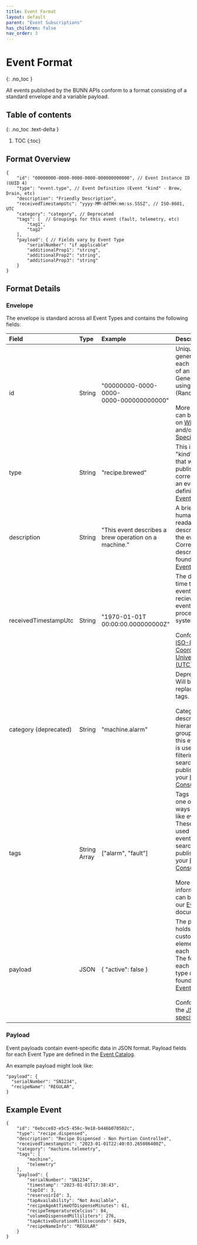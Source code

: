 ```yaml
---
title: Event Format
layout: default
parent: "Event Subscriptions"
has_children: false
nav_order: 3
---
```


# Event Format
{: .no_toc }

All events published by the BUNN APIs conform to a format consisting of a standard envelope and a variable payload.

## Table of contents
{: .no_toc .text-delta }

1. TOC
{:toc}

## Format Overview

```
{
    "id": "00000000-0000-0000-0000-000000000000", // Event Instance ID (UUID 4)
    "type": "event.type", // Event Definition (Event "kind" - Brew, Drain, etc)
    "description": "Friendly Description",
    "receivedTimestampUtc": "yyyy-MM-ddTHH:mm:ss.SSSZ", // ISO-8601, UTC
    "category": "category", // Deprecated
    "tags": [  // Groupings for this event (fault, telemetry, etc)
        "tag1",
        "tag2"
    ],
    "payload": { // Fields vary by Event Type
        "serialNumber": "if applicable"
        "additionalProp1": "string",
        "additionalProp2": "string",
        "additionalProp3": "string"
    }
}
```

## Format Details

### Envelope

The envelope is standard across all Event Types and contains the following fields:

| Field | Type | Example | Description |
|:------|:-----|:--------|:------------|
| id | String | "00000000-0000-0000-<br>0000-000000000000" | Unique ID generated for each instance of an event. Generated using UUID 4 (Random). <br><br>More details can be found on [Wikipedia](https://en.wikipedia.org/wiki/Universally_unique_identifier#Version_4_(random)) and/or the [IETF Specification](https://www.ietf.org/rfc/rfc4122.txt). |
| type | String | "recipe.brewed" | This is the "kind" of event that was published and corresponds to an event definition in our [Event Catalog](/event-catalog). |
| description | String | "This event describes a brew operation on a machine." | A brief, human-readable description of the event type. Corresponds to descriptions found in our [Event Catalog](/event-catalog). |
| receivedTimestampUtc    | String | "1970-01-01T<br>00:00:00.000000000Z" | The data and time that the event was recieved by the event-processing system. <br><br>Conforms to [ISO-8601](https://en.wikipedia.org/wiki/ISO_8601) in [Coordinated Universal Time (UTC)](https://en.wikipedia.org/wiki/Coordinated_Universal_Time). |
| category (deprecated) | String | "machine.alarm" | Deprecated. Will be replaced with tags. <br><br> Category describes a hierarchical grouping for this event that is used for filtering when searching or publishing to your [Event Consumer](event-consumer).  |
| tags | String Array | ["alarm", "fault"] | Tags describe one or more ways to group like events. These can be used to filter events when searching or publishing to your [Event Consumer](event-consumer). <br><br>More information can be found in our [Event Tags](event-tags) documentation. |
| payload | JSON | { "active": false } | The payload holds the custom data elements for each event. The format for each event type can be found in our [Event Catalog](/event-catalog). <br><br>Conforms to the [JSON specification](https://www.json.org/json-en.html). |

### Payload

Event payloads contain event-specific data in JSON format. Payload fields for each Event Type are defined in the  [Event Catalog](/event-catalog).

An example payload might look like:

```
"payload": {
  "serialNumber": "SN1234",
  "recipeName": "REGULAR",
}
```

## Example Event

```
{
    "id": "6ebcce83-e5c5-456c-9e18-b446b070502c",
    "type": "recipe.dispensed",
    "description": "Recipe Dispensed - Non Portion Controlled",
    "receivedTimestampUtc": "2023-01-01T22:40:03.265086400Z",
    "category": "machine.telemetry",
    "tags": [
        "machine",
        "telemetry"
    ],
    "payload": {
        "serialNumber": "SN1234",
        "timestamp": "2023-01-01T17:38:43",
        "tapId": 3,
        "reservoirId": 3,
        "tapAvailability": "Not Available",
        "recipeAgeAtTimeOfDispenseMinutes": 61,
        "recipeTemperatureCelcius": 84,
        "volumeDispensedMilliliters": 276,
        "tapActiveDurationMilliseconds": 6429,
        "recipeNameInfo": "REGULAR"
    }
}
```